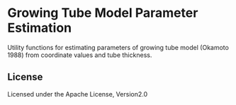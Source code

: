 # Growing Tube Model Parameter Estimation

Utility functions for estimating parameters of growing tube model (Okamoto 1988) from coordinate values and tube thickness.

## License

Licensed under the Apache License, Version2.0